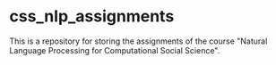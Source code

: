 # css_nlp_assignments
This is a repository for storing the assignments of the course "Natural Language Processing for Computational Social Science".
